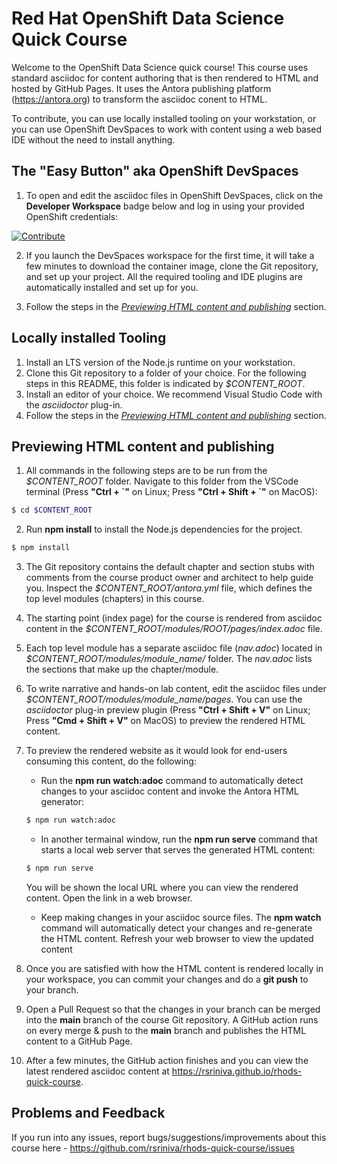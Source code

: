 # Red Hat OpenShift Data Science Quick Course

Welcome to the OpenShift Data Science quick course! This course uses standard asciidoc for content authoring that is then rendered to HTML and hosted by GitHub Pages. It uses the Antora publishing platform (https://antora.org) to transform the asciidoc conent to HTML.

To contribute, you can use locally installed tooling on your workstation, or you can use OpenShift DevSpaces to work with content using a web based IDE without the need to install anything.

## The "Easy Button" aka OpenShift DevSpaces

1. To open and edit the asciidoc files in OpenShift DevSpaces, click on the **Developer Workspace** badge below and log in using your provided OpenShift credentials:

[![Contribute](https://www.eclipse.org/che/contribute.svg)](https://devspaces.apps.cluster-bqmpk.bqmpk.sandbox1618.opentlc.com/#https://github.com/RedHatTraining/rhods-quick-course)

2. If you launch the DevSpaces workspace for the first time, it will take a few minutes to download the container image, clone the Git repository, and set up your project. All the required tooling and IDE plugins are automatically installed and set up for you.

3. Follow the steps in the [*Previewing HTML content and publishing*](#Previewing-HTML-content-and-publishing) section.

## Locally installed Tooling

1. Install an LTS version of the Node.js runtime on your workstation.
2. Clone this Git repository to a folder of your choice. For the following steps in this README, this folder is indicated by *$CONTENT_ROOT*.
3. Install an editor of your choice. We recommend Visual Studio Code with the *asciidoctor* plug-in.
4. Follow the steps in the [*Previewing HTML content and publishing*](#Previewing-HTML-content-and-publishing) section.

## Previewing HTML content and publishing

1. All commands in the following steps are to be run from the *$CONTENT_ROOT* folder. Navigate to this folder from the VSCode terminal (Press **"Ctrl + \`"** on Linux; Press **"Ctrl + Shift + `"** on MacOS):

```bash
$ cd $CONTENT_ROOT
```

2. Run **npm install** to install the Node.js dependencies for the project.

```bash
$ npm install
```

3. The Git repository contains the default chapter and section stubs with comments from the course product owner and architect to help guide you. Inspect the *$CONTENT_ROOT/antora.yml* file, which defines the top level modules (chapters) in this course. 

4. The starting point (index page) for the course is rendered from asciidoc content in the *$CONTENT_ROOT/modules/ROOT/pages/index.adoc* file.

5. Each top level module has a separate asciidoc file (*nav.adoc*) located in *$CONTENT_ROOT/modules/module_name/* folder. The *nav.adoc* lists the sections that make up the chapter/module.

6. To write narrative and hands-on lab content, edit the asciidoc files under *$CONTENT_ROOT/modules/module_name/pages*. You can use the *asciidoctor* plug-in preview plugin (Press **"Ctrl + Shift + V"** on Linux; Press **"Cmd + Shift + V"** on MacOS) to preview the rendered HTML content.

7. To preview the rendered website as it would look for end-users consuming this content, do the following:

    * Run the **npm run watch:adoc** command to automatically detect changes to your asciidoc content and invoke the Antora HTML generator:

    ```bash
    $ npm run watch:adoc
    ```

    * In another termainal window, run the **npm run serve** command that starts a local web server that serves the generated HTML content:

    ```bash
    $ npm run serve
    ```
    You will be shown the local URL where you can view the rendered content. Open the link in a web browser.

    * Keep making changes in your asciidoc source files. The **npm watch** command will automatically detect your changes and re-generate the HTML content. Refresh your web browser to view the updated content

8. Once you are satisfied with how the HTML content is rendered locally in your workspace, you can commit your changes and do a **git push** to your branch.

9. Open a Pull Request so that the changes in your branch can be merged into the **main** branch of the course Git repository. A GitHub action runs on every merge & push to the **main** branch and publishes the HTML content to a GitHub Page.

9. After a few minutes, the GitHub action finishes and you can view the latest rendered asciidoc content at https://rsriniva.github.io/rhods-quick-course.

## Problems and Feedback
If you run into any issues, report bugs/suggestions/improvements about this course here - https://github.com/rsriniva/rhods-quick-course/issues
